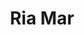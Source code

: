 ---
title: Ria Mar
location: South River, NJ
description: Ria Mar, South River, NJ - Kelly & Hugo Wedding Trailer
link: https://player.vimeo.com/video/181859869?color=26a69a&title=0&byline=0&portrait=0
---